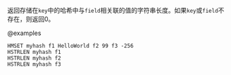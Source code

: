 返回存储在`key`中的哈希中与`field`相关联的值的字符串长度。如果`key`或`field`不存在，则返回0。

@examples

```cli
HMSET myhash f1 HelloWorld f2 99 f3 -256
HSTRLEN myhash f1
HSTRLEN myhash f2
HSTRLEN myhash f3
```
